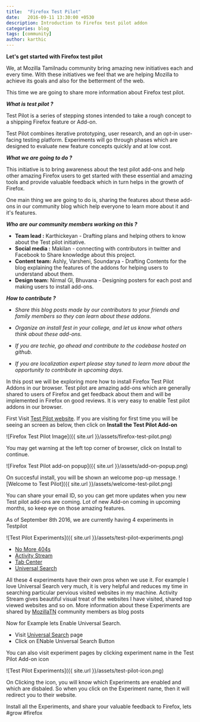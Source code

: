 ```yaml
---
title:  "Firefox Test Pilot"
date:   2016-09-11 13:30:00 +0530
description: Introduction to Firefox test pilot addon
categories: blog
tags: [community]
author: karthic
---
```

**Let's get started with Firefox test pilot**

We, at Mozilla Tamilnadu community bring amazing new initiatives each and every time. With these initiatives we feel that we are helping Mozilla to achieve its goals and also for the betterment of the web. 

This time we are going to share more information about Firefox test pilot. 

***What is test pilot ?***

Test Pilot is a series of stepping stones intended to take a rough concept to a shipping Firefox feature or Add-on.

Test Pilot combines iterative prototyping, user research, and an opt-in user-facing testing platform. Experiments will go through phases which are designed to evaluate new feature concepts quickly and at low cost.

***What we are going to do ?***

This initiative is to bring awareness about the test pilot add-ons and help other amazing Firefox users to get started with these essential and amazing tools and provide valuable feedback which in turn helps in the growth of Firefox. 

One main thing we are going to do is, sharing the features about these add-ons in our community blog which help everyone to learn more about it and it's features.

***Who are our community members working on this ?***

 - **Team lead :** Karthickeyan - Drafting plans and helping others to know about the Test pilot initiative. 
 - **Social media :** Makilan - connecting with contributors in twitter and Facebook to Share knowledge about this project.
 - **Content team:** Ashly, Varsheni, Soundarya - Drafting Contents for the blog explaining the features of the addons for helping users to
   understand about them.
 -   **Design team:** Nirmal Gl, Bhuvana - Designing posters for each post and making users to install add-ons.
 
 




***How to contribute ?*** 

- *Share this blog posts made by our contributors to your friends and family members so they can learn about these addons.*

- *Organize an install fest in your college, and let us know what others think about these add-ons.*

- *If you are techie, go ahead and contribute to the codebase hosted on github.*

- *If you are localization expert please stay tuned to learn more about the opportunity to contribute in upcoming days.* 


In this post we will be exploring more how to install Firefox Test Pilot Addons in our browser. Test pilot are amazing add-ons which are generally shared to users of Firefox and get feedback about them and will be implemented in Firefox on good reviews. It is very easy to enable Test pilot addons in our browser.

First Visit [Test Pilot website](http://bit.ly/TNFxTp). If you are visiting for first time you will be seeing an screen as below, then click on  **Install the Test Pilot Add-on**

![Firefox Test Pilot Image]({{ site.url }}/assets/firefox-test-pilot.png)

You may get warning at the left top corner of browser, click on Install to continue.

![Firefox Test Pilot add-on popup]({{ site.url }}/assets/add-on-popup.png)

On succesful install, you will be shown an welcome pop-up message.
![Welcome to Test Pilot]({{ site.url }}/assets/welcome-test-pilot.png)

You can share your email ID, so you can get more updates when you new Test pilot add-ons are coming. Lot of new Add-on coming in upcoming months, so keep eye on those amazing features.

As of September 8th 2016, we are currently having 4 experiments in Testpilot

![Test Pilot Experiments]({{ site.url }}/assets/test-pilot-experiments.png)

- [No More 404s](http://bit.ly/No404)
- [Activity Stream](http://bit.ly/FxAcSt)
- [Tab Center](http://bit.ly/FxTpTc)
- [Universal Search](http://bit.ly/FxTpUs)


All these 4 experiments have their own pros when we use it. For example I love Universal Search very much, it is very helpful and reduces my time in searching particular pervious visited websites in my machine. Activity Stream gives beautiful visual treat of the websites I have visited, shared top viewed websites and so on. More information about these Experiments are shared by [MozillaTN](http://mozillatn.github.io) community members as blog posts

Now for Example lets Enable Universal Search.

- Visit [Universal Search](http://bit.ly/FxTpUs) page
- Click on ENable Universal Search Button

You can also visit experiment pages by clicking experiment name in the Test Pilot Add-on icon

![Test Pilot Experiments]({{ site.url }}/assets/test-pilot-icon.png)

On Clicking the icon, you will know which Experiments are enabled and which are disbaled. So when you click on the Experiment name, then it will redirect you to their website.

Install all the Experiments, and share your valuable feedback to Firefox, lets #grow #firefox 
